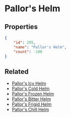 # Pallor's Helm

<no description available>

## Properties

```json
{
    "id": 295,
    "name": "Pallor's Helm",
    "count": -100
}
```

## Related

- [Pallor's Icy Helm](../items/8086-pallor-s-icy-helm.md)
- [Pallor's Cold Helm](../items/8087-pallor-s-cold-helm.md)
- [Pallor's Frozen Helm](../items/8088-pallor-s-frozen-helm.md)
- [Pallor's Bitter Helm](../items/8089-pallor-s-bitter-helm.md)
- [Pallor's Frigid Helm](../items/8090-pallor-s-frigid-helm.md)
- [Pallor's Chill Helm](../items/8091-pallor-s-chill-helm.md)

